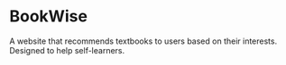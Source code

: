 # BookWise
A website that recommends textbooks to users based on their interests. Designed to help self-learners.
